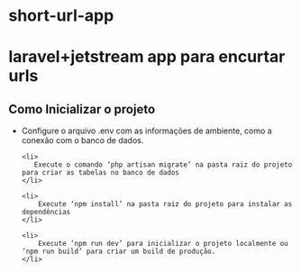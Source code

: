 # short-url-app
 <h1>laravel+jetstream app para encurtar urls</h1>


<h2>
Como Inicializar o projeto
</h2>

<ul>
    <li>
        Configure o arquivo .env com as informações de ambiente, como a conexão com o banco de dados.
    </li>

    <li>
       Execute o comando ‘php artisan migrate’ na pasta raiz do projeto para criar as tabelas no banco de dados
    </li>

    <li>
        Execute ‘npm install’ na pasta raiz do projeto para instalar as dependências
    </li>

    <li>
        Execute ‘npm run dev’ para inicializar o projeto localmente ou ‘npm run build’ para criar um build de produção.
    </li>

</ul>


